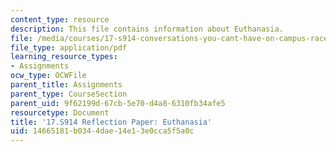 ```yaml
---
content_type: resource
description: This file contains information about Euthanasia.
file: /media/courses/17-s914-conversations-you-cant-have-on-campus-race-ethnicity-gender-and-identity-spring-2012/14665181b0344dae14e13e0cca5f5a0c_MIT17_S914S12_euthanasia1.pdf
file_type: application/pdf
learning_resource_types:
- Assignments
ocw_type: OCWFile
parent_title: Assignments
parent_type: CourseSection
parent_uid: 9f62199d-67cb-5e70-d4a8-6310fb34afe5
resourcetype: Document
title: '17.S914 Reflection Paper: Euthanasia'
uid: 14665181-b034-4dae-14e1-3e0cca5f5a0c
---
```

